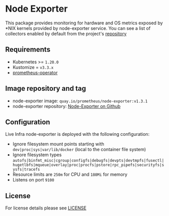 # Node Exporter

This package provides monitoring for hardware and OS metrics exposed by \*NIX
kernels provided by node-exporter service. You can see a list of collectors
enabled by default from the project's [repository][ne-gh]

## Requirements

- Kubernetes >= `1.20.0`
- Kustomize = `v3.3.x`
- [prometheus-operator](../prometheus-operator)

## Image repository and tag

* node-exporter image: `quay.io/prometheus/node-exporter:v1.3.1`
* node-exporter repository: [Node-Exporter on Github][ne-gh]

## Configuration

Live Infra node-exporter is deployed with the following configuration:

- Ignore filesystem mount points starting with `dev|proc|sys|var/lib/docker` (local to the container file system)
- Ignore filesystem types `autofs|binfmt_misc|cgroup|configfs|debugfs|devpts|devtmpfs|fusectl|hugetlbfs|mqueue|overlay|proc|procfs|pstore|rpc_pipefs|securityfs|sysfs|tracefs`
- Resource limits are `250m` for CPU and `180Mi` for memory
- Listens on port `9100`


<!-- Links -->

[ne-gh]: https://github.com/prometheus/node_exporter


## License

For license details please see [LICENSE](../../LICENSE)
